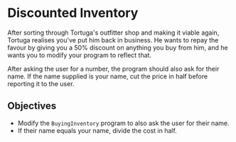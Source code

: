 # Discounted Inventory

After sorting through Tortuga's outfitter shop and making it viable again, Tortuga realises you've put him back in business. He wants to repay the favour by giving you a 50% discount on anything you buy from him, and he wants you to modify your program to reflect that.

After asking the user for a number, the program should also ask for their name. If the name supplied is your name, cut the price in half before reporting it to the user.

## Objectives

- Modify the `BuyingInventory` program to also ask the user for their name.
- If their name equals your name, divide the cost in half.
